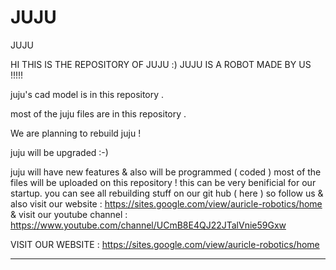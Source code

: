 # JUJU
JUJU


HI THIS IS THE REPOSITORY OF JUJU :) JUJU IS A ROBOT MADE BY US !!!!!


juju's cad model is in this repository  . 

most of the juju files are in this repository .


We are planning to rebuild juju    !






juju will be upgraded  :-)







juju will have new features & also will be programmed ( coded ) 
most of the files will be uploaded on this repository !
this can be very benificial for our startup.
you can see all rebuilding stuff on our git hub ( here ) so follow us & also visit our website : https://sites.google.com/view/auricle-robotics/home
& visit our youtube channel :  https://www.youtube.com/channel/UCmB8E4QJ22JTalVnie59Gxw

VISIT OUR WEBSITE : https://sites.google.com/view/auricle-robotics/home

____________________________________________________________________________________________________________________________________________________________
